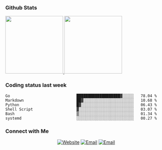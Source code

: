 
### Github Stats

<a href="https://github.com/lileixuan">
  <img height="180em" src="https://github-readme-stats.vercel.app/api?username=lileixuan&theme=buefy&show_icons=true" />
  <img height="180em" src="https://github-readme-stats.vercel.app/api/top-langs/?username=lileixuan&theme=buefy&layout=compact" />
</a>

### Coding status last week 

<!--START_SECTION:waka-->

```text
Go                             ███████████████████▓░░░░░   78.04 %
Markdown                       ██▓░░░░░░░░░░░░░░░░░░░░░░   10.68 %
Python                         █▓░░░░░░░░░░░░░░░░░░░░░░░   06.43 %
Shell Script                   ▓░░░░░░░░░░░░░░░░░░░░░░░░   03.07 %
Bash                           ▒░░░░░░░░░░░░░░░░░░░░░░░░   01.34 %
systemd                        ░░░░░░░░░░░░░░░░░░░░░░░░░   00.27 %
```

<!--END_SECTION:waka-->

### Connect with Me 

<p align="center">
<a href="https://www.koomu.cn/"><img alt="Website" src="https://img.shields.io/badge/Website-www.koomu.cn-blue?style=flat-square&logo=google-chrome"></a>
<a href="mailto:lileixuan@gmail.com"><img alt="Email" src="https://img.shields.io/badge/Email-lileixuan@gmail.com-blue?style=flat-square&logo=gmail"></a>
<a href="https://www.koomu.cn/rss/"><img alt="Email" src="https://img.shields.io/badge/RSS-www.koomu.cn%2Frss%2F-blue?style=flat-square&logo=rss"></a>


</p>
